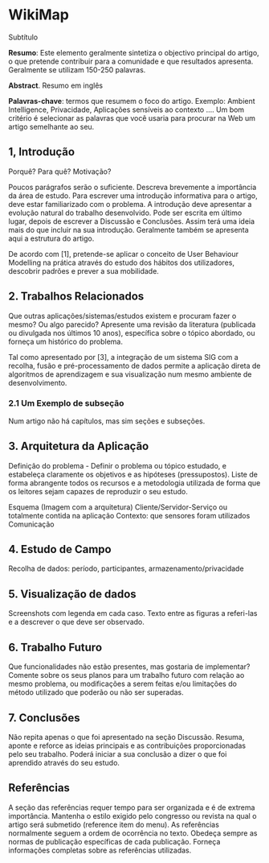 # WikiMap

Subtítulo

**Resumo**: Este elemento geralmente sintetiza o objectivo principal do artigo, o que pretende contribuir para a comunidade e que resultados apresenta. Geralmente se utilizam 150-250 palavras.

**Abstract**. Resumo em inglês

**Palavras-chave**: termos que resumem o foco do artigo. Exemplo: Ambient Intelligence, Privacidade, Aplicações sensíveis ao contexto ….  Um bom critério é selecionar as palavras que você usaria para procurar na Web um artigo semelhante ao seu.

## 1, Introdução

Porquê? Para quê? Motivação?

Poucos parágrafos serão o suficiente. Descreva brevemente a importância da área de estudo. Para escrever uma introdução informativa para o artigo, deve estar familiarizado com o problema. A introdução deve apresentar a evolução natural do trabalho desenvolvido. Pode ser escrita em último lugar, depois de escrever a Discussão e Conclusões. Assim terá uma ideia mais do que incluir na sua introdução. Geralmente também se apresenta aqui a estrutura do artigo.

De acordo com [1], pretende-se aplicar o conceito de User Behaviour Modelling na prática através do estudo dos hábitos dos utilizadores, descobrir padrões e prever a sua mobilidade.


## 2. Trabalhos Relacionados

Que outras aplicações/sistemas/estudos existem e procuram fazer o mesmo? Ou algo parecido? Apresente uma revisão da literatura (publicada ou divulgada nos últimos 10 anos), específica sobre o tópico abordado, ou forneça um histórico do problema.

Tal como apresentado por [3], a integração de um sistema SIG com a recolha, fusão e pré-processamento de dados permite a aplicação direta de algoritmos de aprendizagem e sua visualização num mesmo ambiente de desenvolvimento.

### 2.1 Um Exemplo de subseção

Num artigo não há capítulos, mas sim seções e subseções.

## 3. Arquitetura da Aplicação

Definição do problema - Definir o problema ou tópico estudado, e estabeleça claramente os objetivos e as hipóteses (pressupostos). Liste de forma abrangente todos os recursos e a metodologia utilizada de forma que os leitores sejam capazes de reproduzir o seu estudo. 

Esquema (Imagem com a arquitetura)
Cliente/Servidor-Serviço ou totalmente contida na aplicação
Contexto: que sensores foram utilizados
Comunicação


## 4. Estudo de Campo

Recolha de dados: período, participantes, armazenamento/privacidade

## 5. Visualização de dados

Screenshots com legenda em cada caso. Texto entre as figuras a referi-las e a descrever o que deve ser observado.

## 6. Trabalho Futuro

Que funcionalidades não estão presentes, mas gostaria de implementar? Comente sobre os seus planos para um trabalho futuro com relação ao mesmo problema, ou modificações a serem feitas e/ou limitações do método utilizado que poderão ou não ser superadas.

## 7. Conclusões

Não repita apenas o que foi apresentado na seção Discussão. Resuma, aponte e reforce as ideias principais e as contribuições proporcionadas pelo seu trabalho. Poderá iniciar a sua conclusão a dizer o que foi aprendido através do seu estudo. 

## Referências

A seção das referências requer tempo para ser organizada e é de extrema importância. Mantenha o estilo exigido pelo congresso ou revista na qual o artigo será submetido (reference item do menu). As referências normalmente seguem a ordem de ocorrência no texto. Obedeça sempre as normas de publicação específicas de cada publicação. Forneça informações completas sobre as referências utilizadas.